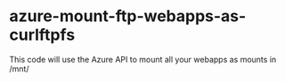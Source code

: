 # azure-mount-ftp-webapps-as-curlftpfs
This code will use the Azure API to mount all your webapps as mounts in /mnt/ 
